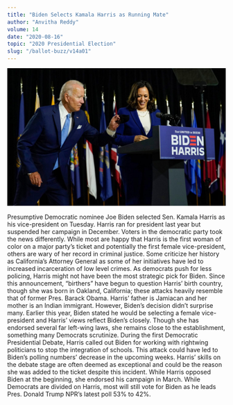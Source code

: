 ```yaml
---
title: "Biden Selects Kamala Harris as Running Mate"
author: "Anvitha Reddy"
volume: 14
date: "2020-08-16"
topic: "2020 Presidential Election"
slug: "/ballot-buzz/v14a01"
---
```


![](./img/v14a01img.jpg)

Presumptive Democratic nominee Joe Biden selected Sen. Kamala Harris as his vice-president on Tuesday. Harris ran for president last year but suspended her campaign in December. Voters in the democratic party took the news differently. While most are happy that Harris is the first woman of color on a major party’s ticket and potentially the first female vice-president, others are wary of her record in criminal justice. Some criticize her history as California’s Attorney General as some of her initiatives have led to increased incarceration of low level crimes. As democrats push for less policing, Harris might not have been the most strategic pick for Biden. Since this announcement, “birthers” have begun to question Harris’ birth country, though she was born in Oakland, California; these attacks heavily resemble that of former Pres. Barack Obama. Harris’ father is Jamiacan and her mother is an Indian immigrant. However, Biden’s decision didn’t surprise many. Earlier this year, Biden stated he would be selecting a female vice-president and Harris’ views reflect Biden’s closely. Though she has endorsed several far left-wing laws, she remains close to the establishment, something many Democrats scrutinize. During the first Democratic Presidential Debate, Harris called out Biden for working with rightwing politicians to stop the integration of schools. This attack could have led to Biden’s polling numbers’ decrease in the upcoming weeks. Harris’ skills on the debate stage are often deemed as exceptional and could be the reason she was added to the ticket despite this incident. While Harris opposed Biden at the beginning, she endorsed his campaign in March. While Democrats are divided on Harris, most will still vote for Biden as he leads Pres. Donald Trump NPR’s latest poll 53% to 42%.